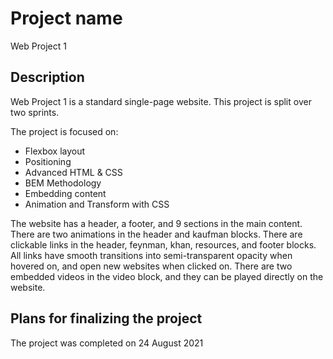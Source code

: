 # Project name
Web Project 1 

## Description
Web Project 1 is a standard single-page website. This project is split over two sprints.

The project is focused on:
- Flexbox layout
- Positioning 
- Advanced HTML & CSS
- BEM Methodology
- Embedding content
- Animation and Transform with CSS

The website has a header, a footer, and 9 sections in the main content. There are two animations in the header and kaufman blocks. There are clickable links in the header, feynman, khan, resources, and footer blocks. All links have smooth transitions into semi-transparent opacity when hovered on, and open new websites when clicked on. There are two embedded videos in the video block, and they can be played directly on the website.  

## Plans for finalizing the project
The project was completed on 24 August 2021
